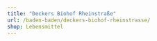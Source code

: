 ```yaml
---
title: "Deckers Biohof Rheinstraße"
url: /baden-baden/deckers-biohof-rheinstrasse/
shop: Lebensmittel
---
```

